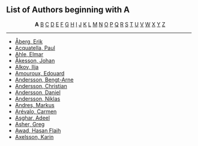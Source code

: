 <h2>List of Authors beginning with A</h2>
<p style="text-align:center"><b>A</b>&nbsp;<a href="authors_B.html">B</a>&nbsp;<a href="authors_C.html">C</a>&nbsp;<a href="authors_D.html">D</a>&nbsp;<a href="authors_E.html">E</a>&nbsp;<a href="authors_F.html">F</a>&nbsp;<a href="authors_G.html">G</a>&nbsp;<a href="authors_H.html">H</a>&nbsp;<a href="authors_I.html">I</a>&nbsp;<a href="authors_J.html">J</a>&nbsp;<a href="authors_K.html">K</a>&nbsp;<a href="authors_L.html">L</a>&nbsp;<a href="authors_M.html">M</a>&nbsp;<a href="authors_N.html">N</a>&nbsp;<a href="authors_O.html">O</a>&nbsp;<a href="authors_P.html">P</a>&nbsp;<a href="authors_Q.html">Q</a>&nbsp;<a href="authors_R.html">R</a>&nbsp;<a href="authors_S.html">S</a>&nbsp;<a href="authors_T.html">T</a>&nbsp;<a href="authors_U.html">U</a>&nbsp;<a href="authors_V.html">V</a>&nbsp;<a href="authors_W.html">W</a>&nbsp;<a href="authors_X.html">X</a>&nbsp;<a href="authors_Y.html">Y</a>&nbsp;<a href="authors_Z.html">Z</a>&nbsp;</p>
<hr width="98%" />
<ul class="authors_list">
<li><a href="author_0.html">Åberg, Erik</a></li><li><a href="author_1.html">Acquatella, Paul</a></li><li><a href="author_2.html">Ahle, Elmar</a></li><li><a href="author_3.html">Åkesson, Johan</a></li><li><a href="author_4.html">Alkov, Ilja</a></li><li><a href="author_5.html">Amouroux, Edouard</a></li><li><a href="author_6.html">Andersson, Bengt-Arne</a></li><li><a href="author_7.html">Andersson, Christian</a></li><li><a href="author_8.html">Andersson, Daniel</a></li><li><a href="author_9.html">Andersson, Niklas</a></li><li><a href="author_10.html">Andres, Markus</a></li><li><a href="author_11.html">Arévalo, Carmen</a></li><li><a href="author_12.html">Asghar, Adeel</a></li><li><a href="author_13.html">Asher, Greg</a></li><li><a href="author_14.html">Awad, Hasan Flaih</a></li><li><a href="author_15.html">Axelsson, Karin</a></li></ul>